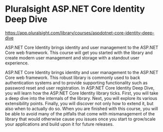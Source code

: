 # Pluralsight ASP.NET Core Identity Deep Dive

https://app.pluralsight.com/library/courses/aspdotnet-core-identity-deep-dive

ASP.NET Core Identity brings identity and user management to the ASP.NET Core web framework. This course will get you started with the library and create modern user management and storage with a standout user experience.

ASP.NET Core Identity brings identity and user management to the ASP.NET Core web framework. This robust library is commonly used to back authentication systems and to provide supporting functionality such as password reset and user registration. In ASP.NET Core Identity Deep Dive, you will learn how the ASP.NET Core Identity library ticks. First, you will take a deep dive into the internals of the library. Next, you will explore its various extensibility points. Finally, you will discover not only how to extend it, but also when to actually do so. When you are finished with this course, you will be able to avoid many of the pitfalls that come with mismanagement of the library that would otherwise cause you issues once you start to grow/scale your applications and build upon it for future releases.